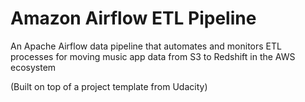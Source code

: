 # Amazon Airflow ETL Pipeline
An Apache Airflow data pipeline that automates and monitors ETL processes for moving music app data from S3 to Redshift in the AWS ecosystem

(Built on top of a project template from Udacity)
